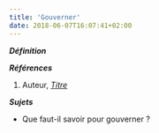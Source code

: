 ```yaml
---
title: 'Gouverner'
date: 2018-06-07T16:07:41+02:00
---
```


***Définition*** 

>

***Références***

1. Auteur, <u>*Titre*</u>

***Sujets***

- Que faut-il savoir pour gouverner ?

